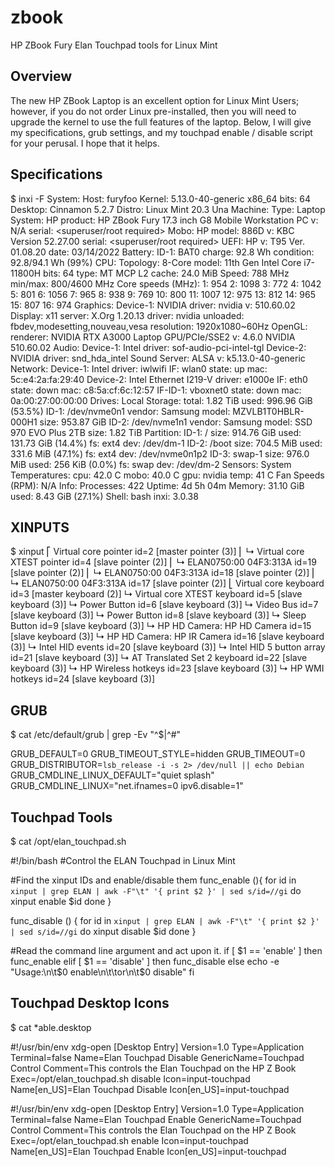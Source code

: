 # zbook
HP ZBook Fury Elan Touchpad tools for Linux Mint

## Overview
The new HP ZBook Laptop is an excellent option for Linux Mint Users; however, if you do not order Linux pre-installed, then you will need to upgrade the kernel to use the full features of the laptop. Below, I will give my specifications, grub settings, and my touchpad enable / disable script for your perusal. I hope that it helps.

## Specifications
$ inxi -F
System:    Host: furyfoo Kernel: 5.13.0-40-generic x86_64 bits: 64 Desktop: Cinnamon 5.2.7 Distro: Linux Mint 20.3 Una 
Machine:   Type: Laptop System: HP product: HP ZBook Fury 17.3 inch G8 Mobile Workstation PC v: N/A 
           serial: <superuser/root required> 
           Mobo: HP model: 886D v: KBC Version 52.27.00 serial: <superuser/root required> UEFI: HP v: T95 Ver. 01.08.20 
           date: 03/14/2022 
Battery:   ID-1: BAT0 charge: 92.8 Wh condition: 92.8/94.1 Wh (99%) 
CPU:       Topology: 8-Core model: 11th Gen Intel Core i7-11800H bits: 64 type: MT MCP L2 cache: 24.0 MiB 
           Speed: 788 MHz min/max: 800/4600 MHz Core speeds (MHz): 1: 954 2: 1098 3: 772 4: 1042 5: 801 6: 1056 7: 965 8: 938 
           9: 769 10: 800 11: 1007 12: 975 13: 812 14: 965 15: 807 16: 974 
Graphics:  Device-1: NVIDIA driver: nvidia v: 510.60.02 
           Display: x11 server: X.Org 1.20.13 driver: nvidia unloaded: fbdev,modesetting,nouveau,vesa 
           resolution: 1920x1080~60Hz 
           OpenGL: renderer: NVIDIA RTX A3000 Laptop GPU/PCIe/SSE2 v: 4.6.0 NVIDIA 510.60.02 
Audio:     Device-1: Intel driver: sof-audio-pci-intel-tgl 
           Device-2: NVIDIA driver: snd_hda_intel 
           Sound Server: ALSA v: k5.13.0-40-generic 
Network:   Device-1: Intel driver: iwlwifi 
           IF: wlan0 state: up mac: 5c:e4:2a:fa:29:40 
           Device-2: Intel Ethernet I219-V driver: e1000e 
           IF: eth0 state: down mac: c8:5a:cf:6c:12:57 
           IF-ID-1: vboxnet0 state: down mac: 0a:00:27:00:00:00 
Drives:    Local Storage: total: 1.82 TiB used: 996.96 GiB (53.5%) 
           ID-1: /dev/nvme0n1 vendor: Samsung model: MZVLB1T0HBLR-000H1 size: 953.87 GiB 
           ID-2: /dev/nvme1n1 vendor: Samsung model: SSD 970 EVO Plus 2TB size: 1.82 TiB 
Partition: ID-1: / size: 914.76 GiB used: 131.73 GiB (14.4%) fs: ext4 dev: /dev/dm-1 
           ID-2: /boot size: 704.5 MiB used: 331.6 MiB (47.1%) fs: ext4 dev: /dev/nvme0n1p2 
           ID-3: swap-1 size: 976.0 MiB used: 256 KiB (0.0%) fs: swap dev: /dev/dm-2 
Sensors:   System Temperatures: cpu: 42.0 C mobo: 40.0 C gpu: nvidia temp: 41 C 
           Fan Speeds (RPM): N/A 
Info:      Processes: 422 Uptime: 4d 5h 04m Memory: 31.10 GiB used: 8.43 GiB (27.1%) Shell: bash inxi: 3.0.38 

## XINPUTS

$ xinput
⎡ Virtual core pointer                    	id=2	[master pointer  (3)]
⎜   ↳ Virtual core XTEST pointer              	id=4	[slave  pointer  (2)]
⎜   ↳ ELAN0750:00 04F3:313A                   	id=19	[slave  pointer  (2)]
⎜   ↳ ELAN0750:00 04F3:313A                   	id=18	[slave  pointer  (2)]
⎜   ↳ ELAN0750:00 04F3:313A                   	id=17	[slave  pointer  (2)]
⎣ Virtual core keyboard                   	id=3	[master keyboard (2)]
    ↳ Virtual core XTEST keyboard             	id=5	[slave  keyboard (3)]
    ↳ Power Button                            	id=6	[slave  keyboard (3)]
    ↳ Video Bus                               	id=7	[slave  keyboard (3)]
    ↳ Power Button                            	id=8	[slave  keyboard (3)]
    ↳ Sleep Button                            	id=9	[slave  keyboard (3)]
    ↳ HP HD Camera: HP HD Camera              	id=15	[slave  keyboard (3)]
    ↳ HP HD Camera: HP IR Camera              	id=16	[slave  keyboard (3)]
    ↳ Intel HID events                        	id=20	[slave  keyboard (3)]
    ↳ Intel HID 5 button array                	id=21	[slave  keyboard (3)]
    ↳ AT Translated Set 2 keyboard            	id=22	[slave  keyboard (3)]
    ↳ HP Wireless hotkeys                     	id=23	[slave  keyboard (3)]
    ↳ HP WMI hotkeys                          	id=24	[slave  keyboard (3)]

## GRUB
$ cat /etc/default/grub | grep -Ev "^$|^#"

GRUB_DEFAULT=0
GRUB_TIMEOUT_STYLE=hidden
GRUB_TIMEOUT=0
GRUB_DISTRIBUTOR=`lsb_release -i -s 2> /dev/null || echo Debian`
GRUB_CMDLINE_LINUX_DEFAULT="quiet splash"
GRUB_CMDLINE_LINUX="net.ifnames=0 ipv6.disable=1"

## Touchpad Tools
$ cat /opt/elan_touchpad.sh 

#!/bin/bash
#Control the ELAN Touchpad in Linux Mint

#Find the xinput IDs and enable/disable them
func_enable (){
for id in `xinput | grep ELAN | awk -F"\t" '{ print $2 }' | sed s/id=//gi`
	do xinput enable $id
done
}

func_disable () {
for id in `xinput | grep ELAN | awk -F"\t" '{ print $2 }' | sed s/id=//gi`
        do xinput disable $id
done
}

#Read the command line argument and act upon it.
if [ $1 == 'enable' ]
then
	func_enable
elif [ $1 == 'disable' ]
then
	func_disable
else
	echo -e "Usage:\n\t$0 enable\n\t\tor\n\t$0 disable"
fi

## Touchpad Desktop Icons
$ cat *able.desktop 

#!/usr/bin/env xdg-open
[Desktop Entry]
Version=1.0
Type=Application
Terminal=false
Name=Elan Touchpad Disable
GenericName=Touchpad Control
Comment=This controls the Elan Touchpad on the HP Z Book
Exec=/opt/elan_touchpad.sh disable
Icon=input-touchpad
Name[en_US]=Elan Touchpad Disable
Icon[en_US]=input-touchpad

#!/usr/bin/env xdg-open
[Desktop Entry]
Version=1.0
Type=Application
Terminal=false
Name=Elan Touchpad Enable
GenericName=Touchpad Control
Comment=This controls the Elan Touchpad on the HP Z Book
Exec=/opt/elan_touchpad.sh enable
Icon=input-touchpad
Name[en_US]=Elan Touchpad Enable
Icon[en_US]=input-touchpad
